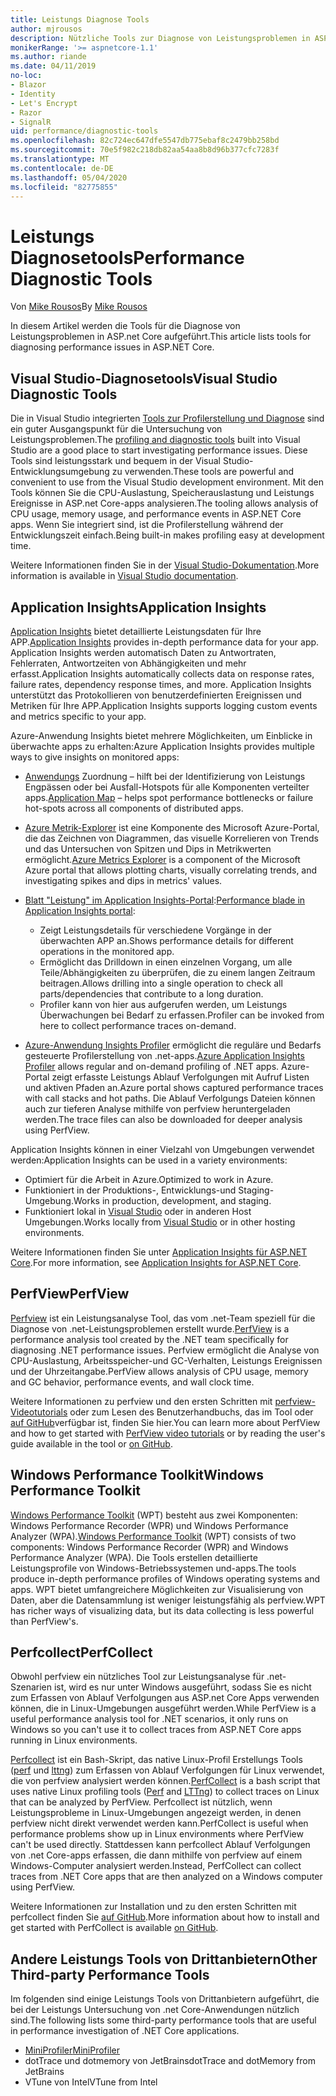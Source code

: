```yaml
---
title: Leistungs Diagnose Tools
author: mjrousos
description: Nützliche Tools zur Diagnose von Leistungsproblemen in ASP.net Core apps.
monikerRange: '>= aspnetcore-1.1'
ms.author: riande
ms.date: 04/11/2019
no-loc:
- Blazor
- Identity
- Let's Encrypt
- Razor
- SignalR
uid: performance/diagnostic-tools
ms.openlocfilehash: 82c724ec647dfe5547db775ebaf8c2479bb258bd
ms.sourcegitcommit: 70e5f982c218db82aa54aa8b8d96b377cfc7283f
ms.translationtype: MT
ms.contentlocale: de-DE
ms.lasthandoff: 05/04/2020
ms.locfileid: "82775855"
---
```

# <a name="performance-diagnostic-tools"></a><span data-ttu-id="c56d9-103">Leistungs Diagnosetools</span><span class="sxs-lookup"><span data-stu-id="c56d9-103">Performance Diagnostic Tools</span></span>

<span data-ttu-id="c56d9-104">Von [Mike Rousos](https://github.com/mjrousos)</span><span class="sxs-lookup"><span data-stu-id="c56d9-104">By [Mike Rousos](https://github.com/mjrousos)</span></span>

<span data-ttu-id="c56d9-105">In diesem Artikel werden die Tools für die Diagnose von Leistungsproblemen in ASP.net Core aufgeführt.</span><span class="sxs-lookup"><span data-stu-id="c56d9-105">This article lists tools for diagnosing performance issues in ASP.NET Core.</span></span>

## <a name="visual-studio-diagnostic-tools"></a><span data-ttu-id="c56d9-106">Visual Studio-Diagnosetools</span><span class="sxs-lookup"><span data-stu-id="c56d9-106">Visual Studio Diagnostic Tools</span></span>

<span data-ttu-id="c56d9-107">Die in Visual Studio integrierten [Tools zur Profilerstellung und Diagnose](/visualstudio/profiling) sind ein guter Ausgangspunkt für die Untersuchung von Leistungsproblemen.</span><span class="sxs-lookup"><span data-stu-id="c56d9-107">The [profiling and diagnostic tools](/visualstudio/profiling) built into Visual Studio are a good place to start investigating performance issues.</span></span> <span data-ttu-id="c56d9-108">Diese Tools sind leistungsstark und bequem in der Visual Studio-Entwicklungsumgebung zu verwenden.</span><span class="sxs-lookup"><span data-stu-id="c56d9-108">These tools are powerful and convenient to use from the Visual Studio development environment.</span></span> <span data-ttu-id="c56d9-109">Mit den Tools können Sie die CPU-Auslastung, Speicherauslastung und Leistungs Ereignisse in ASP.net Core-apps analysieren.</span><span class="sxs-lookup"><span data-stu-id="c56d9-109">The tooling allows analysis of CPU usage, memory usage, and performance events in ASP.NET Core apps.</span></span> <span data-ttu-id="c56d9-110">Wenn Sie integriert sind, ist die Profilerstellung während der Entwicklungszeit einfach.</span><span class="sxs-lookup"><span data-stu-id="c56d9-110">Being built-in makes profiling easy at development time.</span></span>

<span data-ttu-id="c56d9-111">Weitere Informationen finden Sie in der [Visual Studio-Dokumentation](/visualstudio/profiling/profiling-overview).</span><span class="sxs-lookup"><span data-stu-id="c56d9-111">More information is available in [Visual Studio documentation](/visualstudio/profiling/profiling-overview).</span></span>

## <a name="application-insights"></a><span data-ttu-id="c56d9-112">Application Insights</span><span class="sxs-lookup"><span data-stu-id="c56d9-112">Application Insights</span></span>

<span data-ttu-id="c56d9-113">[Application Insights](/azure/application-insights/app-insights-overview) bietet detaillierte Leistungsdaten für Ihre APP.</span><span class="sxs-lookup"><span data-stu-id="c56d9-113">[Application Insights](/azure/application-insights/app-insights-overview) provides in-depth performance data for your app.</span></span> <span data-ttu-id="c56d9-114">Application Insights werden automatisch Daten zu Antwortraten, Fehlerraten, Antwortzeiten von Abhängigkeiten und mehr erfasst.</span><span class="sxs-lookup"><span data-stu-id="c56d9-114">Application Insights automatically collects data on response rates, failure rates, dependency response times, and more.</span></span> <span data-ttu-id="c56d9-115">Application Insights unterstützt das Protokollieren von benutzerdefinierten Ereignissen und Metriken für Ihre APP.</span><span class="sxs-lookup"><span data-stu-id="c56d9-115">Application Insights supports logging custom events and metrics specific to your app.</span></span>

<span data-ttu-id="c56d9-116">Azure-Anwendung Insights bietet mehrere Möglichkeiten, um Einblicke in überwachte apps zu erhalten:</span><span class="sxs-lookup"><span data-stu-id="c56d9-116">Azure Application Insights provides multiple ways to give insights on monitored apps:</span></span>

- <span data-ttu-id="c56d9-117">[Anwendungs](/azure/application-insights/app-insights-app-map) Zuordnung – hilft bei der Identifizierung von Leistungs Engpässen oder bei Ausfall-Hotspots für alle Komponenten verteilter apps.</span><span class="sxs-lookup"><span data-stu-id="c56d9-117">[Application Map](/azure/application-insights/app-insights-app-map) – helps spot performance bottlenecks or failure hot-spots across all components of distributed apps.</span></span>
- <span data-ttu-id="c56d9-118">[Azure Metrik-Explorer](/azure/azure-monitor/platform/metrics-getting-started) ist eine Komponente des Microsoft Azure-Portal, die das Zeichnen von Diagrammen, das visuelle Korrelieren von Trends und das Untersuchen von Spitzen und Dips in Metrikwerten ermöglicht.</span><span class="sxs-lookup"><span data-stu-id="c56d9-118">[Azure Metrics Explorer](/azure/azure-monitor/platform/metrics-getting-started) is a component of the Microsoft Azure portal that allows plotting charts, visually correlating trends, and investigating spikes and dips in metrics' values.</span></span>
- <span data-ttu-id="c56d9-119">[Blatt "Leistung" im Application Insights-Portal](/azure/application-insights/app-insights-tutorial-performance):</span><span class="sxs-lookup"><span data-stu-id="c56d9-119">[Performance blade in Application Insights portal](/azure/application-insights/app-insights-tutorial-performance):</span></span>

  - <span data-ttu-id="c56d9-120">Zeigt Leistungsdetails für verschiedene Vorgänge in der überwachten APP an.</span><span class="sxs-lookup"><span data-stu-id="c56d9-120">Shows performance details for different operations in the monitored app.</span></span>
  - <span data-ttu-id="c56d9-121">Ermöglicht das Drilldown in einen einzelnen Vorgang, um alle Teile/Abhängigkeiten zu überprüfen, die zu einem langen Zeitraum beitragen.</span><span class="sxs-lookup"><span data-stu-id="c56d9-121">Allows drilling into a single operation to check all parts/dependencies that contribute to a long duration.</span></span>
  - <span data-ttu-id="c56d9-122">Profiler kann von hier aus aufgerufen werden, um Leistungs Überwachungen bei Bedarf zu erfassen.</span><span class="sxs-lookup"><span data-stu-id="c56d9-122">Profiler can be invoked from here to collect performance traces on-demand.</span></span>

- <span data-ttu-id="c56d9-123">[Azure-Anwendung Insights Profiler](/azure/azure-monitor/app/profiler) ermöglicht die reguläre und Bedarfs gesteuerte Profilerstellung von .net-apps.</span><span class="sxs-lookup"><span data-stu-id="c56d9-123">[Azure Application Insights Profiler](/azure/azure-monitor/app/profiler) allows regular and on-demand profiling of .NET apps.</span></span>  <span data-ttu-id="c56d9-124">Azure-Portal zeigt erfasste Leistungs Ablauf Verfolgungen mit Aufruf Listen und aktiven Pfaden an.</span><span class="sxs-lookup"><span data-stu-id="c56d9-124">Azure portal shows captured performance traces with call stacks and hot paths.</span></span> <span data-ttu-id="c56d9-125">Die Ablauf Verfolgungs Dateien können auch zur tieferen Analyse mithilfe von perfview heruntergeladen werden.</span><span class="sxs-lookup"><span data-stu-id="c56d9-125">The trace files can also be downloaded for deeper analysis using PerfView.</span></span>

<span data-ttu-id="c56d9-126">Application Insights können in einer Vielzahl von Umgebungen verwendet werden:</span><span class="sxs-lookup"><span data-stu-id="c56d9-126">Application Insights can be used in a variety environments:</span></span>

- <span data-ttu-id="c56d9-127">Optimiert für die Arbeit in Azure.</span><span class="sxs-lookup"><span data-stu-id="c56d9-127">Optimized to work in Azure.</span></span>
- <span data-ttu-id="c56d9-128">Funktioniert in der Produktions-, Entwicklungs-und Staging-Umgebung.</span><span class="sxs-lookup"><span data-stu-id="c56d9-128">Works in production, development, and staging.</span></span>
- <span data-ttu-id="c56d9-129">Funktioniert lokal in [Visual Studio](/azure/application-insights/app-insights-visual-studio) oder in anderen Host Umgebungen.</span><span class="sxs-lookup"><span data-stu-id="c56d9-129">Works locally from [Visual Studio](/azure/application-insights/app-insights-visual-studio) or in other hosting environments.</span></span>

<span data-ttu-id="c56d9-130">Weitere Informationen finden Sie unter [Application Insights für ASP.NET Core](/azure/application-insights/app-insights-asp-net-core).</span><span class="sxs-lookup"><span data-stu-id="c56d9-130">For more information, see [Application Insights for ASP.NET Core](/azure/application-insights/app-insights-asp-net-core).</span></span>

## <a name="perfview"></a><span data-ttu-id="c56d9-131">PerfView</span><span class="sxs-lookup"><span data-stu-id="c56d9-131">PerfView</span></span>

<span data-ttu-id="c56d9-132">[Perfview](https://github.com/Microsoft/perfview) ist ein Leistungsanalyse Tool, das vom .net-Team speziell für die Diagnose von .net-Leistungsproblemen erstellt wurde.</span><span class="sxs-lookup"><span data-stu-id="c56d9-132">[PerfView](https://github.com/Microsoft/perfview) is a performance analysis tool created by the .NET team specifically for diagnosing .NET performance issues.</span></span> <span data-ttu-id="c56d9-133">Perfview ermöglicht die Analyse von CPU-Auslastung, Arbeitsspeicher-und GC-Verhalten, Leistungs Ereignissen und der Uhrzeitangabe.</span><span class="sxs-lookup"><span data-stu-id="c56d9-133">PerfView allows analysis of CPU usage, memory and GC behavior, performance events, and wall clock time.</span></span>

<span data-ttu-id="c56d9-134">Weitere Informationen zu perfview und den ersten Schritten mit [perfview-Videotutorials](https://channel9.msdn.com/Series/PerfView-Tutorial) oder zum Lesen des Benutzerhandbuchs, das im Tool oder [auf GitHub](https://github.com/Microsoft/perfview)verfügbar ist, finden Sie hier.</span><span class="sxs-lookup"><span data-stu-id="c56d9-134">You can learn more about PerfView and how to get started with [PerfView video tutorials](https://channel9.msdn.com/Series/PerfView-Tutorial) or by reading the user's guide available in the tool or [on GitHub](https://github.com/Microsoft/perfview).</span></span>

## <a name="windows-performance-toolkit"></a><span data-ttu-id="c56d9-135">Windows Performance Toolkit</span><span class="sxs-lookup"><span data-stu-id="c56d9-135">Windows Performance Toolkit</span></span>

<span data-ttu-id="c56d9-136">[Windows Performance Toolkit](/windows-hardware/test/wpt/) (WPT) besteht aus zwei Komponenten: Windows Performance Recorder (WPR) und Windows Performance Analyzer (WPA).</span><span class="sxs-lookup"><span data-stu-id="c56d9-136">[Windows Performance Toolkit](/windows-hardware/test/wpt/) (WPT) consists of two components: Windows Performance Recorder (WPR) and Windows Performance Analyzer (WPA).</span></span> <span data-ttu-id="c56d9-137">Die Tools erstellen detaillierte Leistungsprofile von Windows-Betriebssystemen und-apps.</span><span class="sxs-lookup"><span data-stu-id="c56d9-137">The tools produce in-depth performance profiles of Windows operating systems and apps.</span></span> <span data-ttu-id="c56d9-138">WPT bietet umfangreichere Möglichkeiten zur Visualisierung von Daten, aber die Datensammlung ist weniger leistungsfähig als perfview.</span><span class="sxs-lookup"><span data-stu-id="c56d9-138">WPT has richer ways of visualizing data, but its data collecting is less powerful than PerfView's.</span></span>

## <a name="perfcollect"></a><span data-ttu-id="c56d9-139">Perfcollect</span><span class="sxs-lookup"><span data-stu-id="c56d9-139">PerfCollect</span></span>

<span data-ttu-id="c56d9-140">Obwohl perfview ein nützliches Tool zur Leistungsanalyse für .net-Szenarien ist, wird es nur unter Windows ausgeführt, sodass Sie es nicht zum Erfassen von Ablauf Verfolgungen aus ASP.net Core Apps verwenden können, die in Linux-Umgebungen ausgeführt werden.</span><span class="sxs-lookup"><span data-stu-id="c56d9-140">While PerfView is a useful performance analysis tool for .NET scenarios, it only runs on Windows so you can't use it to collect traces from ASP.NET Core apps running in Linux environments.</span></span>

<span data-ttu-id="c56d9-141">[Perfcollect](https://github.com/dotnet/coreclr/blob/master/Documentation/project-docs/linux-performance-tracing.md) ist ein Bash-Skript, das native Linux-Profil Erstellungs Tools ([perf](https://perf.wiki.kernel.org/index.php/Main_Page) und [lttng](https://lttng.org/)) zum Erfassen von Ablauf Verfolgungen für Linux verwendet, die von perfview analysiert werden können.</span><span class="sxs-lookup"><span data-stu-id="c56d9-141">[PerfCollect](https://github.com/dotnet/coreclr/blob/master/Documentation/project-docs/linux-performance-tracing.md) is a bash script that uses native Linux profiling tools ([Perf](https://perf.wiki.kernel.org/index.php/Main_Page) and [LTTng](https://lttng.org/)) to collect traces on Linux that can be analyzed by PerfView.</span></span> <span data-ttu-id="c56d9-142">Perfcollect ist nützlich, wenn Leistungsprobleme in Linux-Umgebungen angezeigt werden, in denen perfview nicht direkt verwendet werden kann.</span><span class="sxs-lookup"><span data-stu-id="c56d9-142">PerfCollect is useful when performance problems show up in Linux environments where PerfView can't be used directly.</span></span> <span data-ttu-id="c56d9-143">Stattdessen kann perfcollect Ablauf Verfolgungen von .net Core-apps erfassen, die dann mithilfe von perfview auf einem Windows-Computer analysiert werden.</span><span class="sxs-lookup"><span data-stu-id="c56d9-143">Instead, PerfCollect can collect traces from .NET Core apps that are then analyzed on a Windows computer using PerfView.</span></span>

<span data-ttu-id="c56d9-144">Weitere Informationen zur Installation und zu den ersten Schritten mit perfcollect finden Sie [auf GitHub](https://github.com/dotnet/coreclr/blob/master/Documentation/project-docs/linux-performance-tracing.md).</span><span class="sxs-lookup"><span data-stu-id="c56d9-144">More information about how to install and get started with PerfCollect is available [on GitHub](https://github.com/dotnet/coreclr/blob/master/Documentation/project-docs/linux-performance-tracing.md).</span></span>

## <a name="other-third-party-performance-tools"></a><span data-ttu-id="c56d9-145">Andere Leistungs Tools von Drittanbietern</span><span class="sxs-lookup"><span data-stu-id="c56d9-145">Other Third-party Performance Tools</span></span>

<span data-ttu-id="c56d9-146">Im folgenden sind einige Leistungs Tools von Drittanbietern aufgeführt, die bei der Leistungs Untersuchung von .net Core-Anwendungen nützlich sind.</span><span class="sxs-lookup"><span data-stu-id="c56d9-146">The following lists some third-party performance tools that are useful in performance investigation of .NET Core applications.</span></span>

- [<span data-ttu-id="c56d9-147">MiniProfiler</span><span class="sxs-lookup"><span data-stu-id="c56d9-147">MiniProfiler</span></span>](https://miniprofiler.com/)
- <span data-ttu-id="c56d9-148">dotTrace und dotmemory von JetBrains</span><span class="sxs-lookup"><span data-stu-id="c56d9-148">dotTrace and dotMemory from JetBrains</span></span>
- <span data-ttu-id="c56d9-149">VTune von Intel</span><span class="sxs-lookup"><span data-stu-id="c56d9-149">VTune from Intel</span></span>
